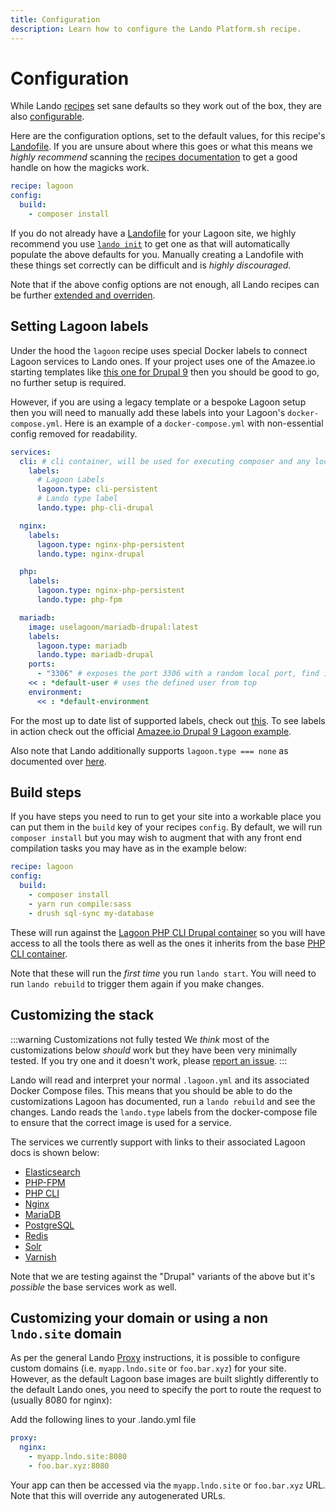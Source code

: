 ```yaml
---
title: Configuration
description: Learn how to configure the Lando Platform.sh recipe.
---
```


# Configuration

While Lando [recipes](https://docs.lando.dev/config/recipes.md) set sane defaults so they work out of the box, they are also [configurable](https://docs.lando.dev/config/recipes.md#config).

Here are the configuration options, set to the default values, for this recipe's [Landofile](https://docs.lando.dev/config/lando.md). If you are unsure about where this goes or what this means we *highly recommend* scanning the [recipes documentation](https://docs.lando.dev/config/recipes.md) to get a good handle on how the magicks work.

```yaml
recipe: lagoon
config:
  build:
    - composer install
```

If you do not already have a [Landofile](https://docs.lando.dev/config/lando.md) for your Lagoon site, we highly recommend you use [`lando init`](https://docs.lando.dev/basics/init.md) to get one as that will automatically populate the above defaults for you. Manually creating a Landofile with these things set correctly can be difficult and is *highly discouraged.*

Note that if the above config options are not enough, all Lando recipes can be further [extended and overriden](https://docs.lando.dev/config/recipes.md#extending-and-overriding-recipes).

## Setting Lagoon labels

Under the hood the `lagoon` recipe uses special Docker labels to connect Lagoon services to Lando ones. If your project uses one of the Amazee.io starting templates like [this one for Drupal 9](https://github.com/amazeeio/drupal-example-simple) then you should be good to go, no further setup is required.

However, if you are using a legacy template or a bespoke Lagoon setup then you will need to manually add these labels into your Lagoon's `docker-compose.yml`. Here is an example of a `docker-compose.yml` with non-essential config removed for readability.

```yaml
services:
  cli: # cli container, will be used for executing composer and any local commands (drush, drupal, etc.)
    labels:
      # Lagoon Labels
      lagoon.type: cli-persistent
      # Lando type label
      lando.type: php-cli-drupal

  nginx:
    labels:
      lagoon.type: nginx-php-persistent
      lando.type: nginx-drupal

  php:
    labels:
      lagoon.type: nginx-php-persistent
      lando.type: php-fpm

  mariadb:
    image: uselagoon/mariadb-drupal:latest
    labels:
      lagoon.type: mariadb
      lando.type: mariadb-drupal
    ports:
      - "3306" # exposes the port 3306 with a random local port, find it with `docker-compose port mariadb 3306`
    << : *default-user # uses the defined user from top
    environment:
      << : *default-environment
```

For the most up to date list of supported labels, check out [this](https://github.com/lando/lagoon/blob/main/lib/services.js#L15). To see labels in action check out the official [Amazee.io Drupal 9 Lagoon example](https://github.com/amazeeio/drupal-example-simple/blob/9.x/docker-compose.yml#L40).

Also note that Lando additionally supports `lagoon.type === none` as documented over [here](https://docs.lagoon.sh/lagoon/using-lagoon-the-basics/docker-compose-yml#skip-ignore-containers).

## Build steps

If you have steps you need to run to get your site into a workable place you can put them in the `build` key of your recipes `config`. By default, we will run `composer install` but you may wish to augment that with any front end compilation tasks you may have as in the example below:

```yaml
recipe: lagoon
config:
  build:
    - composer install
    - yarn run compile:sass
    - drush sql-sync my-database
```

These will run against the [Lagoon PHP CLI Drupal container](https://docs.lagoon.sh/lagoon/docker-images/php-cli/php-cli-drupal) so you will have access to all the tools there as well as the ones it inherits from the base [PHP CLI container](https://docs.lagoon.sh/lagoon/docker-images/php-cli).

Note that these will run the _first time_ you run `lando start`. You will need to run `lando rebuild` to trigger them again if you make changes.

## Customizing the stack

:::warning Customizations not fully tested
We _think_ most of the customizations below _should_ work but they have been very minimally tested. If you try one and it doesn't work, please [report an issue](https://github.com/lando/lagoon/issues/new/choose).
:::

Lando will read and interpret your normal `.lagoon.yml` and its associated Docker Compose files. This means that you should be able to do the customizations Lagoon has documented, run a `lando rebuild` and see the changes.  Lando reads the `lando.type` labels from the docker-compose file to ensure that the correct image is used for a service.

The services we currently support with links to their associated Lagoon docs is shown below:

* [Elasticsearch](https://docs.lagoon.sh/lagoon/docker-images/elasticsearch)
* [PHP-FPM](https://docs.lagoon.sh/lagoon/docker-images/php-fpm)
* [PHP CLI](https://docs.lagoon.sh/lagoon/docker-images/php-cli)
* [Nginx](https://docs.lagoon.sh/lagoon/docker-images/nginx)
* [MariaDB](https://docs.lagoon.sh/lagoon/docker-images/mariadb)
* [PostgreSQL](https://docs.lagoon.sh/lagoon/docker-images/postgres)
* [Redis](https://docs.lagoon.sh/lagoon/docker-images/redis)
* [Solr](https://docs.lagoon.sh/lagoon/docker-images/solr)
* [Varnish](https://docs.lagoon.sh/lagoon/docker-images/varnish)

Note that we are testing against the "Drupal" variants of the above but it's _possible_ the base services work as well.

## Customizing your domain or using a non `lndo.site` domain

As per the general Lando [Proxy](https://docs.lando.dev/config/proxy.html) instructions, it is possible to configure custom domains (i.e. `myapp.lndo.site` or `foo.bar.xyz`) for your site.  However, as the default Lagoon base images are built slightly differently to the default Lando ones, you need to specify the port  to route the request to (usually 8080 for nginx):

Add the following lines to your .lando.yml file

```yaml
proxy:
  nginx:
    - myapp.lndo.site:8080
    - foo.bar.xyz:8080
```
Your app can then be accessed via the `myapp.lndo.site` or `foo.bar.xyz` URL.  Note that this will override any autogenerated URLs.